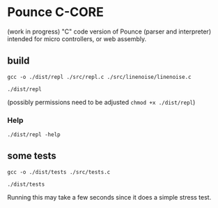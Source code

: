 # Pounce C-CORE
(work in progress) "C" code version of Pounce (parser and interpreter) intended for micro controllers, or web assembly.

## build

`gcc -o ./dist/repl ./src/repl.c ./src/linenoise/linenoise.c`

`./dist/repl`

(possibly permissions need to be adjusted `chmod +x ./dist/repl`)

### Help
`./dist/repl -help`

## some tests
`gcc -o ./dist/tests ./src/tests.c`

`./dist/tests`

Running this may take a few seconds since it does a simple stress test.
